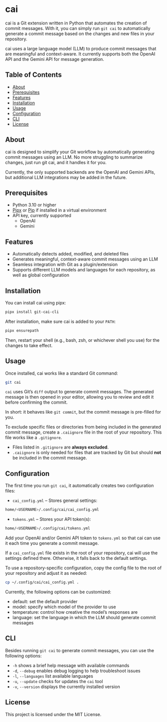 # cai

cai is a Git extension written in Python that automates the creation of commit messages. With it, you can simply run `git cai` to automatically generate a commit message based on the changes and new files in your repository.

cai uses a large language model (LLM) to produce commit messages that are meaningful and context-aware. It currently supports both the OpenAI API and the Gemini API for message generation.

## Table of Contents

- [About](#about-section)
- [Prerequisites](#prerequisites)
- [Features](#features-section)
- [Installation](#installation-section)
- [Usage](#usage-section)
- [Configuration](#config-section)
- [CLI](#cli)
- [License](#license-section)

<h2 id="about-section">About</h2>

cai is designed to simplify your Git workflow by automatically generating commit messages using an LLM. No more struggling to summarize changes, just run git cai, and it handles it for you.

Currently, the only supported backends are the OpenAI and Gemini APIs, but additional LLM integrations may be added in the future.

<h2 id="prerequisites">Prerequisites</h2>

- Python 3.10 or higher
- [Pipx](https://pypi.org/project/pipx/) or [Pip](https://pypi.org/project/pip/) if installed in a virtual environment
- API key, currently supported
  - OpenAI
  - Gemini

<h2 id="features-section">Features</h2>

- Automatically detects added, modified, and deleted files
- Generates meaningful, context-aware commit messages using an LLM
- Seamless integration with Git as a plugin/extension
- Supports different LLM models and languages for each repository, as well as global configuration

<h2 id="installation-section">Installation</h2>

You can install cai using pipx:

```sh
pipx install git-cai-cli
```

After installation, make sure cai is added to your `PATH`:

```sh
pipx ensurepath
```

Then, restart your shell (e.g., bash, zsh, or whichever shell you use) for the changes to take effect.

<h2 id="usage-section">Usage</h2>

Once installed, cai works like a standard Git command:

```sh
git cai
```

`cai` uses Git’s `diff` output to generate commit messages. The generated message is then opened in your editor, allowing you to review and edit it before confirming the commit.  

In short: it behaves like `git commit`, but the commit message is pre-filled for you.

To exclude specific files or directories from being included in the generated commit message, create a `.caiignore` file in the root of your repository. This file works like a `.gitignore`.  

- Files listed in `.gitignore` are **always excluded**.  
- `.caiignore` is only needed for files that are tracked by Git but should **not** be included in the commit message.

<h2 id="config-section">Configuration</h2>

The first time you run `git cai`, it automatically creates two configuration files:

- `cai_config.yml` – Stores general settings:

```sh
home/<USERNAME>/.config/cai/cai_config.yml
```

- `tokens.yml` – Stores your API token(s):

```sh
home/<USERNAME>/.config/cai/tokens.yml
```

Add your OpenAI and/or Gemini API token to `tokens.yml` so that cai can use it each time you generate a commit message.

If a `cai_config.yml` file exists in the root of your repository, cai will use the settings defined there. Otherwise, it falls back to the default settings.

To use a repository-specific configuration, copy the config file to the root of your repository and adjust it as needed:

```sh
cp ~/.config/cai/cai_config.yml .
```

Currently, the following options can be customized:

- default: set the default provider
- model: specify which model of the provider to use
- temperature: control how creative the model’s responses are
- language: set the language in which the LLM should generate commit messages

<h2 id="cli">CLI</h2>

Besides running `git cai` to generate commit messages, you can use the following options:

- `-h` shows a brief help message with available commands
- `-d`, `--debug` enables debug logging to help troubleshoot issues
- `-l`, `--languages` list available languages
- `-u`, `--update` checks for updates the `cai` tool
- `-v`, `--version` displays the currently installed version

<h2 id="license-section">License</h2>
This project is licensed under the MIT License.

